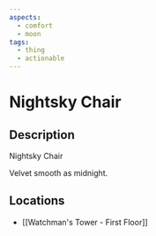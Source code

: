```yaml
---
aspects:
  - comfort
  - moon
tags:
  - thing
  - actionable
---
```


# Nightsky Chair

## Description
Nightsky Chair

Velvet smooth as midnight.
## Locations
- [[Watchman's Tower - First Floor]]